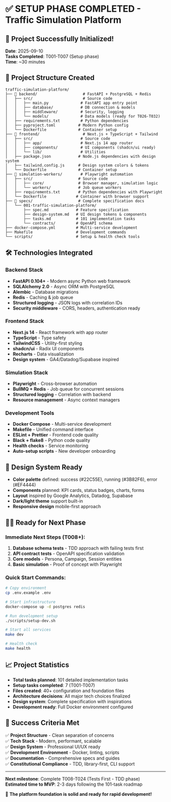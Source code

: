 # ✅ SETUP PHASE COMPLETED - Traffic Simulation Platform

## 🚀 Project Successfully Initialized!

**Date**: 2025-09-10  
**Tasks Completed**: T001-T007 (Setup phase)  
**Time**: ~30 minutes

## 📁 Project Structure Created

```
traffic-simulation-platform/
├── 📁 backend/                    # FastAPI + PostgreSQL + Redis
│   ├── src/                      # Source code
│   │   ├── main.py              # FastAPI app entry point
│   │   ├── database/            # DB connection & models
│   │   ├── middleware/          # Security, logging
│   │   └── models/              # Data models (ready for T026-T032)
│   ├── requirements.txt         # Python dependencies
│   ├── pyproject.toml          # Modern Python config
│   └── Dockerfile              # Container setup
├── 📁 frontend/                   # Next.js + TypeScript + Tailwind
│   ├── src/                     # Source code
│   │   ├── app/                 # Next.js 14 app router
│   │   ├── components/          # UI components (shadcn/ui ready)
│   │   └── lib/                 # Utilities
│   ├── package.json            # Node.js dependencies with design system
│   ├── tailwind.config.js      # Design system colors & tokens
│   └── Dockerfile              # Container setup
├── 📁 simulation-workers/        # Playwright automation
│   ├── src/                    # Source code
│   │   ├── core/               # Browser manager, simulation logic
│   │   └── workers/            # Job queue workers
│   ├── requirements.txt        # Python dependencies with Playwright
│   └── Dockerfile             # Container with browser support
├── 📁 specs/                    # Complete specification docs
│   └── 001-traffic-simulation-platform/
│       ├── spec.md            # Feature specification
│       ├── design-system.md   # UI design tokens & components
│       ├── tasks.md           # 101 implementation tasks
│       └── contracts/         # OpenAPI schema
├── docker-compose.yml         # Multi-service development
├── Makefile                   # Development commands
└── scripts/                   # Setup & health check tools
```

## 🛠️ Technologies Integrated

### Backend Stack
- **FastAPI 0.104+** - Modern async Python web framework
- **SQLAlchemy 2.0** - Async ORM with PostgreSQL 
- **Alembic** - Database migrations
- **Redis** - Caching & job queue
- **Structured logging** - JSON logs with correlation IDs
- **Security middleware** - CORS, headers, authentication ready

### Frontend Stack  
- **Next.js 14** - React framework with app router
- **TypeScript** - Type safety
- **TailwindCSS** - Utility-first styling
- **shadcn/ui** - Radix UI components
- **Recharts** - Data visualization
- **Design system** - GA4/Datadog/Supabase inspired

### Simulation Stack
- **Playwright** - Cross-browser automation
- **BullMQ + Redis** - Job queue for concurrent sessions
- **Structured logging** - Correlation with backend
- **Resource management** - Async context managers

### Development Tools
- **Docker Compose** - Multi-service development
- **Makefile** - Unified command interface
- **ESLint + Prettier** - Frontend code quality
- **Black + flake8** - Python code quality
- **Health checks** - Service monitoring
- **Auto-setup scripts** - New developer onboarding

## 🎨 Design System Ready

- **Color palette** defined: success (#22C55E), running (#3B82F6), error (#EF4444)
- **Components** planned: KPI cards, status badges, charts, forms
- **Layout** inspired by Google Analytics, Datadog, Supabase
- **Dark/light theme** support built-in
- **Responsive design** mobile-first approach

## 🏃‍♂️ Ready for Next Phase

### Immediate Next Steps (T008+):
1. **Database schema tests** - TDD approach with failing tests first
2. **API contract tests** - OpenAPI specification validation  
3. **Core models** - Persona, Campaign, Session entities
4. **Basic simulation** - Proof of concept with Playwright

### Quick Start Commands:
```bash
# Copy environment
cp .env.example .env

# Start infrastructure 
docker-compose up -d postgres redis

# Run development setup
./scripts/setup-dev.sh

# Start all services
make dev

# Health check
make health
```

## 📈 Project Statistics

- **Total tasks planned**: 101 detailed implementation tasks
- **Setup tasks completed**: 7 (T001-T007)  
- **Files created**: 40+ configuration and foundation files
- **Architecture decisions**: All major tech choices finalized
- **Design system**: Complete specification with inspirations
- **Development ready**: Full Docker environment configured

## 🎯 Success Criteria Met

✅ **Project Structure** - Clean separation of concerns  
✅ **Tech Stack** - Modern, performant, scalable  
✅ **Design System** - Professional UI/UX ready  
✅ **Development Environment** - Docker, linting, scripts  
✅ **Documentation** - Comprehensive specs and guides  
✅ **Constitutional Compliance** - TDD, library-first, CLI support

---

**Next milestone**: Complete T008-T024 (Tests First - TDD phase)  
**Estimated time to MVP**: 2-3 days following the 101-task roadmap

🚀 **The platform foundation is solid and ready for rapid development!**